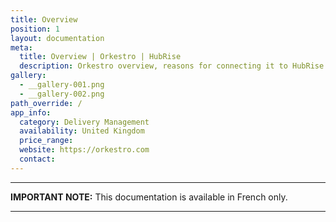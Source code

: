 ```yaml
---
title: Overview
position: 1
layout: documentation
meta:
  title: Overview | Orkestro | HubRise
  description: Orkestro overview, reasons for connecting it to HubRise and summary of integrated features. Synchronise data between your EPOS and your apps.
gallery:
  - __gallery-001.png
  - __gallery-002.png
path_override: /
app_info:
  category: Delivery Management
  availability: United Kingdom
  price_range:
  website: https://orkestro.com
  contact:
---
```


---

**IMPORTANT NOTE:** This documentation is available <Link to="/fr/apps/orkestro" addLocalePrefix={false}>in French only</Link>.

---
